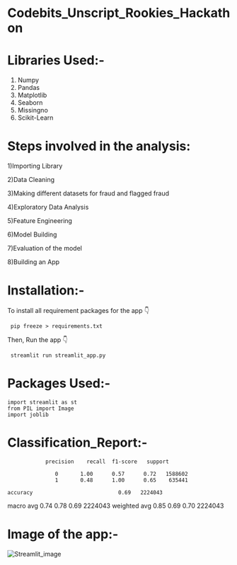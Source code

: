 # Codebits_Unscript_Rookies_Hackathon

# Libraries Used:-
  1) Numpy
  2) Pandas
  3) Matplotlib
  4) Seaborn
  5) Missingno
  6) Scikit-Learn
  
# Steps involved in the analysis:
   1)Importing Library
   
   2)Data Cleaning
   
   3)Making different datasets for fraud and flagged fraud
   
   4)Exploratory Data Analysis
   
   5)Feature Engineering
   
   6)Model Building
   
   7)Evaluation of the model
   
   8)Building an App
   
   
# Installation:-
  To install all requirement packages for the app 👇
  
     pip freeze > requirements.txt
     
  Then, Run the app 👇
  
     streamlit run streamlit_app.py

# Packages Used:-
    import streamlit as st
    from PIL import Image
    import joblib
    
# Classification_Report:-
                precision    recall  f1-score   support

                   0       1.00      0.57      0.72   1588602
                   1       0.48      1.00      0.65    635441

    accuracy                           0.69   2224043
   macro avg       0.74      0.78      0.69   2224043
weighted avg       0.85      0.69      0.70   2224043
    
# Image of the app:- 
  ![Streamlit_image](https://user-images.githubusercontent.com/83270390/150664350-92e4762c-6b27-4fa4-a35f-bb8264c5c9e9.png)

  
